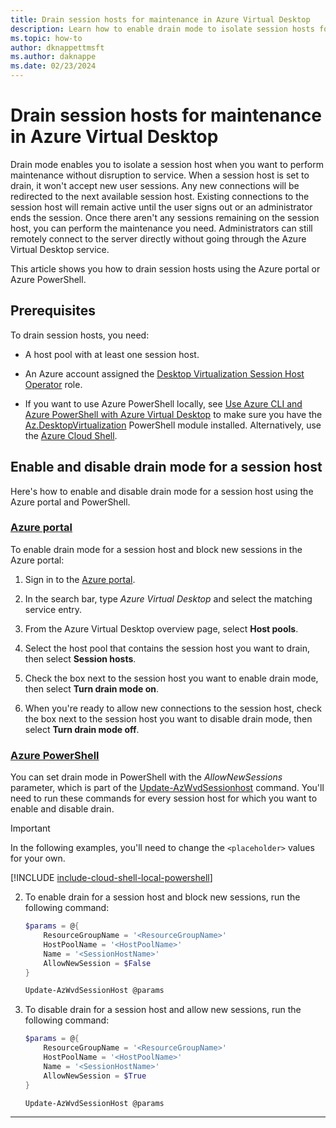 ```yaml
---
title: Drain session hosts for maintenance in Azure Virtual Desktop
description: Learn how to enable drain mode to isolate session hosts for maintenance in Azure Virtual Desktop.
ms.topic: how-to
author: dknappettmsft
ms.author: daknappe
ms.date: 02/23/2024
---
```


# Drain session hosts for maintenance in Azure Virtual Desktop

Drain mode enables you to isolate a session host when you want to perform maintenance without disruption to service. When a session host is set to drain, it won't accept new user sessions. Any new connections will be redirected to the next available session host. Existing connections to the session host will remain active until the user signs out or an administrator ends the session. Once there aren't any sessions remaining on the session host, you can perform the maintenance you need. Administrators can still remotely connect to the server directly without going through the Azure Virtual Desktop service.

This article shows you how to drain session hosts using the Azure portal or Azure PowerShell.

## Prerequisites

To drain session hosts, you need:

- A host pool with at least one session host.

- An Azure account assigned the [Desktop Virtualization Session Host Operator](rbac.md#desktop-virtualization-session-host-operator) role.

- If you want to use Azure PowerShell locally, see [Use Azure CLI and Azure PowerShell with Azure Virtual Desktop](cli-powershell.md) to make sure you have the [Az.DesktopVirtualization](/powershell/module/az.desktopvirtualization) PowerShell module installed. Alternatively, use the [Azure Cloud Shell](../cloud-shell/overview.md).

## Enable and disable drain mode for a session host

Here's how to enable and disable drain mode for a session host using the Azure portal and PowerShell.

### [Azure portal](#tab/portal)

To enable drain mode for a session host and block new sessions in the Azure portal:

1. Sign in to the [Azure portal](https://portal.azure.com).

1. In the search bar, type *Azure Virtual Desktop* and select the matching service entry.

1. From the Azure Virtual Desktop overview page, select **Host pools**. 

1. Select the host pool that contains the session host you want to drain, then select **Session hosts**.

1. Check the box next to the session host you want to enable drain mode, then select **Turn drain mode on**.

1. When you're ready to allow new connections to the session host, check the box next to the session host you want to disable drain mode, then select **Turn drain mode off**.

### [Azure PowerShell](#tab/powershell)

You can set drain mode in PowerShell with the *AllowNewSessions* parameter, which is part of the [Update-AzWvdSessionhost](/powershell/module/az.desktopvirtualization/update-azwvdsessionhost) command. You'll need to run these commands for every session host for which you want to enable and disable drain.

> [!IMPORTANT]
> In the following examples, you'll need to change the `<placeholder>` values for your own.

[!INCLUDE [include-cloud-shell-local-powershell](includes/include-cloud-shell-local-powershell.md)]

2. To enable drain for a session host and block new sessions, run the following command:

   ```powershell
   $params = @{
       ResourceGroupName = '<ResourceGroupName>'
       HostPoolName = '<HostPoolName>'
       Name = '<SessionHostName>'
       AllowNewSession = $False
   }

   Update-AzWvdSessionHost @params
   ```

3. To disable drain for a session host and allow new sessions, run the following command:

   ```powershell
   $params = @{
       ResourceGroupName = '<ResourceGroupName>'
       HostPoolName = '<HostPoolName>'
       Name = '<SessionHostName>'
       AllowNewSession = $True
   }

   Update-AzWvdSessionHost @params
   ```

---

